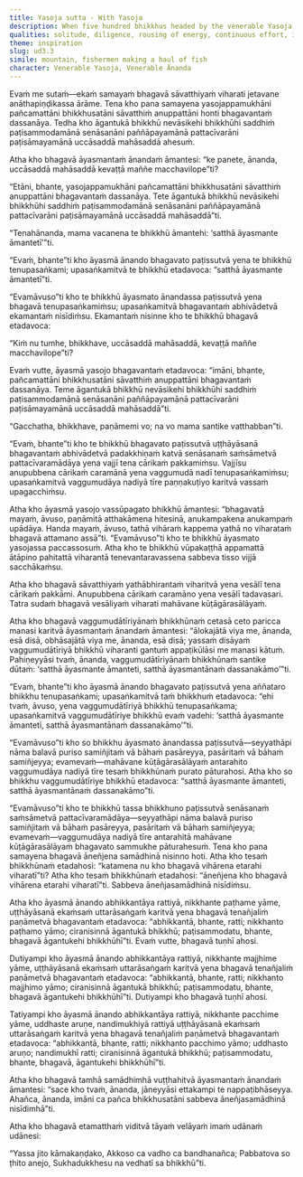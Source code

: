 ```yaml
---
title: Yasoja sutta - With Yasoja
description: When five hundred bhikkhus headed by the venerable Yasoja come to see the Buddha, they make a great commotion while preparing their lodgings. The Buddha dismisses them out of compassion, and later, they so dwell that the Buddha may be pleased with them. Living secluded, diligent, resolute, and with continuous effort, they all realize the three true knowledges during that very rainy season.
qualities: solitude, diligence, rousing of energy, continuous effort, imperturbable, collectedness, direct knowledge
theme: inspiration
slug: ud3.3
simile: mountain, fishermen making a haul of fish
character: Venerable Yasoja, Venerable Ānanda
---
```


Evaṁ me sutaṁ—ekaṁ samayaṁ bhagavā sāvatthiyaṁ viharati jetavane anāthapiṇḍikassa ārāme. Tena kho pana samayena yasojappamukhāni pañcamattāni bhikkhusatāni sāvatthiṁ anuppattāni honti bhagavantaṁ dassanāya. Tedha kho āgantukā bhikkhū nevāsikehi bhikkhūhi saddhiṁ paṭisammodamānā senāsanāni paññāpayamānā pattacīvarāni paṭisāmayamānā uccāsaddā mahāsaddā ahesuṁ.

Atha kho bhagavā āyasmantaṁ ānandaṁ āmantesi: “ke panete, ānanda, uccāsaddā mahāsaddā kevaṭṭā maññe macchavilope”ti?

“Etāni, bhante, yasojappamukhāni pañcamattāni bhikkhusatāni sāvatthiṁ anuppattāni bhagavantaṁ dassanāya. Tete āgantukā bhikkhū nevāsikehi bhikkhūhi saddhiṁ paṭisammodamānā senāsanāni paññāpayamānā pattacīvarāni paṭisāmayamānā uccāsaddā mahāsaddā”ti.

“Tenahānanda, mama vacanena te bhikkhū āmantehi: ‘satthā āyasmante āmantetī’”ti.

“Evaṁ, bhante”ti kho āyasmā ānando bhagavato paṭissutvā yena te bhikkhū tenupasaṅkami; upasaṅkamitvā te bhikkhū etadavoca: “satthā āyasmante āmantetī”ti.

“Evamāvuso”ti kho te bhikkhū āyasmato ānandassa paṭissutvā yena bhagavā tenupasaṅkamiṁsu; upasaṅkamitvā bhagavantaṁ abhivādetvā ekamantaṁ nisīdiṁsu. Ekamantaṁ nisinne kho te bhikkhū bhagavā etadavoca:

“Kiṁ nu tumhe, bhikkhave, uccāsaddā mahāsaddā, kevaṭṭā maññe macchavilope”ti?

Evaṁ vutte, āyasmā yasojo bhagavantaṁ etadavoca: “imāni, bhante, pañcamattāni bhikkhusatāni sāvatthiṁ anuppattāni bhagavantaṁ dassanāya. Teme āgantukā bhikkhū nevāsikehi bhikkhūhi saddhiṁ paṭisammodamānā senāsanāni paññāpayamānā pattacīvarāni paṭisāmayamānā uccāsaddā mahāsaddā”ti.

“Gacchatha, bhikkhave, paṇāmemi vo; na vo mama santike vatthabban”ti.

“Evaṁ, bhante”ti kho te bhikkhū bhagavato paṭissutvā uṭṭhāyāsanā bhagavantaṁ abhivādetvā padakkhiṇaṁ katvā senāsanaṁ saṁsāmetvā pattacīvaramādāya yena vajjī tena cārikaṁ pakkamiṁsu. Vajjīsu anupubbena cārikaṁ caramānā yena vaggumudā nadī tenupasaṅkamiṁsu; upasaṅkamitvā vaggumudāya nadiyā tīre paṇṇakuṭiyo karitvā vassaṁ upagacchiṁsu.

Atha kho āyasmā yasojo vassūpagato bhikkhū āmantesi: “bhagavatā mayaṁ, āvuso, paṇāmitā atthakāmena hitesinā, anukampakena anukampaṁ upādāya. Handa mayaṁ, āvuso, tathā vihāraṁ kappema yathā no viharataṁ bhagavā attamano assā”ti. “Evamāvuso”ti kho te bhikkhū āyasmato yasojassa paccassosuṁ. Atha kho te bhikkhū vūpakaṭṭhā appamattā ātāpino pahitattā viharantā tenevantaravassena sabbeva tisso vijjā sacchākaṁsu.

Atha kho bhagavā sāvatthiyaṁ yathābhirantaṁ viharitvā yena vesālī tena cārikaṁ pakkāmi. Anupubbena cārikaṁ caramāno yena vesālī tadavasari. Tatra sudaṁ bhagavā vesāliyaṁ viharati mahāvane kūṭāgārasālāyaṁ.

Atha kho bhagavā vaggumudātīriyānaṁ bhikkhūnaṁ cetasā ceto paricca manasi karitvā āyasmantaṁ ānandaṁ āmantesi: “ālokajātā viya me, ānanda, esā disā, obhāsajātā viya me, ānanda, esā disā; yassaṁ disāyaṁ vaggumudātīriyā bhikkhū viharanti gantuṁ appaṭikūlāsi me manasi kātuṁ. Pahiṇeyyāsi tvaṁ, ānanda, vaggumudātīriyānaṁ bhikkhūnaṁ santike dūtaṁ: ‘satthā āyasmante āmanteti, satthā āyasmantānaṁ dassanakāmo’”ti.

“Evaṁ, bhante”ti kho āyasmā ānando bhagavato paṭissutvā yena aññataro bhikkhu tenupasaṅkami; upasaṅkamitvā taṁ bhikkhuṁ etadavoca: “ehi tvaṁ, āvuso, yena vaggumudātīriyā bhikkhū tenupasaṅkama; upasaṅkamitvā vaggumudātīriye bhikkhū evaṁ vadehi: ‘satthā āyasmante āmanteti, satthā āyasmantānaṁ dassanakāmo’”ti.

“Evamāvuso”ti kho so bhikkhu āyasmato ānandassa paṭissutvā—seyyathāpi nāma balavā puriso samiñjitaṁ vā bāhaṁ pasāreyya, pasāritaṁ vā bāhaṁ samiñjeyya; evamevaṁ—mahāvane kūṭāgārasālāyaṁ antarahito vaggumudāya nadiyā tīre tesaṁ bhikkhūnaṁ purato pāturahosi. Atha kho so bhikkhu vaggumudātīriye bhikkhū etadavoca: “satthā āyasmante āmanteti, satthā āyasmantānaṁ dassanakāmo”ti.

“Evamāvuso”ti kho te bhikkhū tassa bhikkhuno paṭissutvā senāsanaṁ saṁsāmetvā pattacīvaramādāya—seyyathāpi nāma balavā puriso samiñjitaṁ vā bāhaṁ pasāreyya, pasāritaṁ vā bāhaṁ samiñjeyya; evamevaṁ—vaggumudāya nadiyā tīre antarahitā mahāvane kūṭāgārasālāyaṁ bhagavato sammukhe pāturahesuṁ. Tena kho pana samayena bhagavā āneñjena samādhinā nisinno hoti. Atha kho tesaṁ bhikkhūnaṁ etadahosi: “katamena nu kho bhagavā vihārena etarahi viharatī”ti? Atha kho tesaṁ bhikkhūnaṁ etadahosi: “āneñjena kho bhagavā vihārena etarahi viharatī”ti. Sabbeva āneñjasamādhinā nisīdiṁsu.

Atha kho āyasmā ānando abhikkantāya rattiyā, nikkhante paṭhame yāme, uṭṭhāyāsanā ekaṁsaṁ uttarāsaṅgaṁ karitvā yena bhagavā tenañjaliṁ paṇāmetvā bhagavantaṁ etadavoca: “abhikkantā, bhante, ratti; nikkhanto paṭhamo yāmo; ciranisinnā āgantukā bhikkhū; paṭisammodatu, bhante, bhagavā āgantukehi bhikkhūhī”ti. Evaṁ vutte, bhagavā tuṇhī ahosi.

Dutiyampi kho āyasmā ānando abhikkantāya rattiyā, nikkhante majjhime yāme, uṭṭhāyāsanā ekaṁsaṁ uttarāsaṅgaṁ karitvā yena bhagavā tenañjaliṁ paṇāmetvā bhagavantaṁ etadavoca: “abhikkantā, bhante, ratti; nikkhanto majjhimo yāmo; ciranisinnā āgantukā bhikkhū; paṭisammodatu, bhante, bhagavā āgantukehi bhikkhūhī”ti. Dutiyampi kho bhagavā tuṇhī ahosi.

Tatiyampi kho āyasmā ānando abhikkantāya rattiyā, nikkhante pacchime yāme, uddhaste aruṇe, nandimukhiyā rattiyā uṭṭhāyāsanā ekaṁsaṁ uttarāsaṅgaṁ karitvā yena bhagavā tenañjaliṁ paṇāmetvā bhagavantaṁ etadavoca: “abhikkantā, bhante, ratti; nikkhanto pacchimo yāmo; uddhasto aruṇo; nandimukhī ratti; ciranisinnā āgantukā bhikkhū; paṭisammodatu, bhante, bhagavā, āgantukehi bhikkhūhī”ti.

Atha kho bhagavā tamhā samādhimhā vuṭṭhahitvā āyasmantaṁ ānandaṁ āmantesi: “sace kho tvaṁ, ānanda, jāneyyāsi ettakampi te nappaṭibhāseyya. Ahañca, ānanda, imāni ca pañca bhikkhusatāni sabbeva āneñjasamādhinā nisīdimhā”ti.

Atha kho bhagavā etamatthaṁ viditvā tāyaṁ velāyaṁ imaṁ udānaṁ udānesi:

“Yassa jito kāmakaṇḍako,
Akkoso ca vadho ca bandhanañca;
Pabbatova so ṭhito anejo,
Sukhadukkhesu na vedhatī sa bhikkhū”ti.
